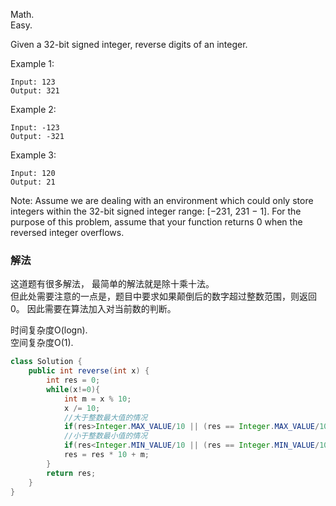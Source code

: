 Math.  
Easy.  

Given a 32-bit signed integer, reverse digits of an integer.

Example 1:
```
Input: 123
Output: 321
```
Example 2:
```
Input: -123
Output: -321
```
Example 3:
```
Input: 120
Output: 21
```
Note:
Assume we are dealing with an environment which could only store integers within the 32-bit signed integer range: [−231,  231 − 1]. For the purpose of this problem, assume that your function returns 0 when the reversed integer overflows.

### 解法
这道题有很多解法， 最简单的解法就是除十乘十法。  
但此处需要注意的一点是，题目中要求如果颠倒后的数字超过整数范围，则返回0。
因此需要在算法加入对当前数的判断。

时间复杂度O(logn).  
空间复杂度O(1).

```java
class Solution {
    public int reverse(int x) {
        int res = 0;
        while(x!=0){
            int m = x % 10;
            x /= 10;
            //大于整数最大值的情况
            if(res>Integer.MAX_VALUE/10 || (res == Integer.MAX_VALUE/10 && m>7)) return 0;
            //小于整数最小值的情况
            if(res<Integer.MIN_VALUE/10 || (res == Integer.MIN_VALUE/10 && m<-8)) return 0;
            res = res * 10 + m;
        }
        return res;
    }
}
```